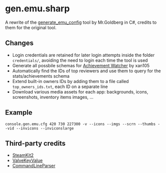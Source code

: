 # gen.emu.sharp
A rewrite of the [generate_emu_config](https://gitlab.com/Mr_Goldberg/goldberg_emulator/-/tree/master/scripts) tool by Mr.Goldberg in C#, credits to them for the original tool.  

## Changes
* Login credentials are retained for later login attempts inside the folder `credentials/`, avoiding the need to login each time the tool is used
* Generate all possbile schemas for [Achievement Watcher](https://github.com/xan105/Achievement-Watcher) by xan105
* Automatically find the IDs of top reviewers and use them to query for the stats/achievements schema
* Extend built-in owners IDs by adding them to a file called `top_owners_ids.txt`, each ID on a separate line
* Download various media assets for each app: backgrounds, icons, screenshots, inventory items images, ...

## Example
```shell
console.gen.emu.cfg 420 730 227300 -v --icons --imgs --scrn --thumbs --vid --invicons --inviconslarge
```

## Third-party credits
* [SteamKit2](https://github.com/SteamRE/SteamKit)
* [ValveKeyValue](https://github.com/ValveResourceFormat/ValveKeyValue)
* [CommandLineParser](https://github.com/commandlineparser/commandline)

